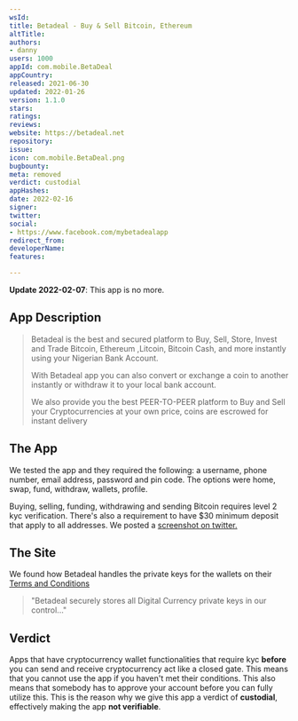 ```yaml
---
wsId: 
title: Betadeal - Buy & Sell Bitcoin, Ethereum
altTitle: 
authors:
- danny
users: 1000
appId: com.mobile.BetaDeal
appCountry: 
released: 2021-06-30
updated: 2022-01-26
version: 1.1.0
stars: 
ratings: 
reviews: 
website: https://betadeal.net
repository: 
issue: 
icon: com.mobile.BetaDeal.png
bugbounty: 
meta: removed
verdict: custodial
appHashes: 
date: 2022-02-16
signer: 
twitter: 
social:
- https://www.facebook.com/mybetadealapp
redirect_from: 
developerName: 
features: 

---
```


**Update 2022-02-07**: This app is no more.

## App Description

> Betadeal is the best and secured platform to Buy, Sell, Store, Invest and Trade Bitcoin, Ethereum ,Litcoin, Bitcoin Cash, and more instantly using your Nigerian Bank Account.
>
> With Betadeal app you can also convert or exchange a coin to another instantly or withdraw it to your local bank account.
>
> We also provide you the best PEER-TO-PEER platform to Buy and Sell your Cryptocurrencies at your own price, coins are escrowed for instant delivery

## The App

We tested the app and they required the following: a username, phone number, email address, password and pin code. The options were home, swap, fund, withdraw, wallets, profile.

Buying, selling, funding, withdrawing and sending Bitcoin requires level 2 kyc verification. There's also a requirement to have $30 minimum deposit that apply to all addresses. We posted a [screenshot on twitter.](https://twitter.com/BitcoinWalletz/status/1456159262871224321/photo/1)

## The Site

We found how Betadeal handles the private keys for the wallets on their [Terms and Conditions](https://www.betadeal.net/terms-conditions)

> "Betadeal securely stores all Digital Currency private keys in our control..."

## Verdict

Apps that have cryptocurrency wallet functionalities that require kyc **before** you can send and receive cryptocurrency act like a closed gate. This means that you cannot use the app if you haven't met their conditions. This also means that somebody has to approve your account before you can fully utilize this. This is the reason why we give this app a verdict of **custodial**, effectively making the app **not verifiable**.
